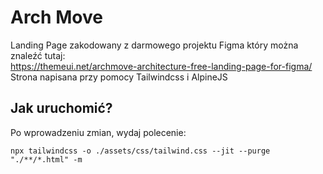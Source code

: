 # Arch Move
Landing Page zakodowany z darmowego projektu Figma który można znaleźć tutaj:  
https://themeui.net/archmove-architecture-free-landing-page-for-figma/  
Strona napisana przy pomocy Tailwindcss i AlpineJS

## Jak uruchomić?
Po wprowadzeniu zmian, wydaj polecenie:  
```
npx tailwindcss -o ./assets/css/tailwind.css --jit --purge "./**/*.html" -m
```
